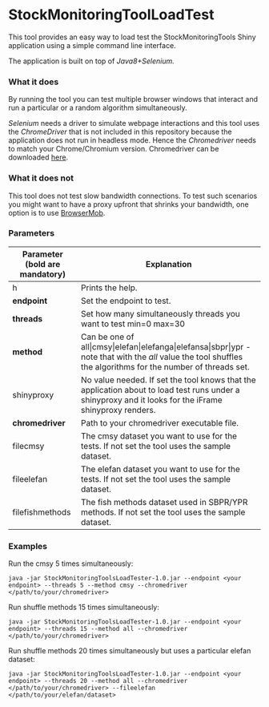 # StockMonitoringToolLoadTest

This tool provides an easy way to load test the StockMonitoringTools Shiny application using a simple command line interface.

The application is built on top of *Java8+Selenium.*

### What it does

By running the tool you can test multiple browser windows that interact and run a particular or a random algorithm simultaneously.

*Selenium* needs a driver to simulate webpage interactions and this tool uses the *ChromeDriver* that is not included in this repository because the application does not run in headless mode. Hence the *Chromedriver* needs to match your Chrome/Chromium version. Chromedriver can be downloaded [here](https://chromedriver.chromium.org/downloads).

### What it does not

This tool does not test slow bandwidth connections. To test such scenarios you might want to have a proxy upfront that shrinks your bandwidth, one option is to use [BrowserMob](http://bmp.lightbody.net/).

### Parameters

| Parameter (bold are mandatory) | Explanation                                                  |
| ------------------------------ | ------------------------------------------------------------ |
| h                              | Prints the help.                                             |
| **endpoint**                   | Set the endpoint to test.                                    |
| **threads**                    | Set how many simultaneously threads you want to test min=0 max=30 |
| **method**                     | Can be one of all\|cmsy\|elefan\|elefanga\|elefansa\|sbpr\|ypr - note that with the *all* value the tool shuffles the algorithms for the number of threads set. |
| shinyproxy                     | No value needed. If set the tool knows that the application about to load test runs under a shinyproxy and it looks for the iFrame shinyproxy renders. |
| **chromedriver**               | Path to your chromedriver executable file.                   |
| filecmsy                       | The cmsy dataset you want to use for the tests. If not set the tool uses the sample dataset. |
| fileelefan                     | The elefan dataset you want to use for the tests. If not set the tool uses the sample dataset. |
| filefishmethods                | The fish methods dataset used in SBPR/YPR methods. If not set the tool uses the sample dataset. |

### Examples

Run the cmsy 5 times simultaneously:

```
java -jar StockMonitoringToolsLoadTester-1.0.jar --endpoint <your endpoint> --threads 5 --method cmsy --chromedriver </path/to/your/chromedriver>
```

Run shuffle methods 15 times simultaneously:

```
java -jar StockMonitoringToolsLoadTester-1.0.jar --endpoint <your endpoint> --threads 15 --method all --chromedriver </path/to/your/chromedriver>
```

Run shuffle methods 20 times simultaneously but uses a particular elefan dataset:

```
java -jar StockMonitoringToolsLoadTester-1.0.jar --endpoint <your endpoint> --threads 20 --method all --chromedriver </path/to/your/chromedriver> --fileelefan </path/to/your/elefan/dataset>
```


